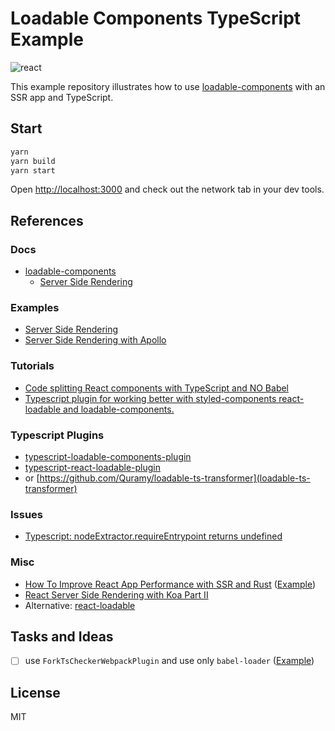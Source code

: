 # Loadable Components TypeScript Example

![react](https://img.shields.io/badge/react-built%20with%20typescript-informational.svg?logo=react&logoWidth=20)

This example repository illustrates how to use [loadable-components][2] with an
SSR app and TypeScript.

## Start

```bash
yarn
yarn build
yarn start
```

Open <http://localhost:3000> and check out the network tab in your dev tools.

## References

### Docs

- [loadable-components][2]
  - [Server Side Rendering](https://loadable-components.com/docs/server-side-rendering/)

### Examples

- [Server Side Rendering](https://github.com/gregberge/loadable-components/blob/8d29fef8f02e5b0cdd4a1add3399e48089a7b97a/examples/server-side-rendering)
- [Server Side Rendering with Apollo](https://github.com/gregberge/loadable-components/issues/282#issuecomment-491978634)

### Tutorials

- [Code splitting React components with TypeScript and NO Babel](https://blog.logrocket.com/code-splitting-react-components-with-typescript-and-no-babel/)
- [Typescript plugin for working better with styled-components react-loadable and loadable-components.](https://medium.com/@joking.young/three-typescript-plugins-for-working-better-with-styled-components-react-loadable-9ae00fba5656)

### Typescript Plugins

- [typescript-loadable-components-plugin](https://github.com/acrazing/typescript-loadable-components-plugin)
- [typescript-react-loadable-plugin](https://github.com/acrazing/typescript-react-loadable-plugin)
- or
  [https://github.com/Quramy/loadable-ts-transformer](loadable-ts-transformer)

### Issues

- [Typescript: nodeExtractor.requireEntrypoint returns undefined](https://github.com/gregberge/loadable-components/issues/620)

### Misc

- [How To Improve React App Performance with SSR and Rust](https://pagespeed.green/blog/how-to-improve-react-app-performance-with-ssr-and-rust-part-i-ssr)
  ([Example](https://github.com/pagespeed-green/react-ssr))
- [React Server Side Rendering with Koa Part II](https://blog.lovemily.me/react-server-side-rendering-with-koa-part-2/)
- Alternative: [react-loadable](https://github.com/jamiebuilds/react-loadable)

## Tasks and Ideas

- [ ] use `ForkTsCheckerWebpackPlugin` and use only `babel-loader`
      ([Example][1])

## License

MIT

[1]: https://github.com/hiroppy/ssr-sample/blob/master/webpack.config.js#L35
[2]: (https://github.com/gregberge/loadable-components)
